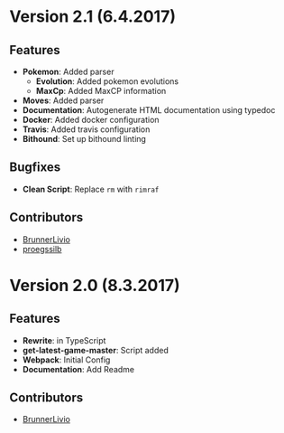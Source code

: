 # Version 2.1 (6.4.2017)

## Features
- **Pokemon**: Added parser
    - **Evolution**: Added pokemon evolutions
    - **MaxCp**: Added MaxCP information
- **Moves**: Added parser
- **Documentation**: Autogenerate HTML documentation using typedoc
- **Docker**: Added docker configuration
- **Travis**: Added travis configuration
- **Bithound**: Set up bithound linting

## Bugfixes
- **Clean Script**: Replace `rm` with `rimraf`

## Contributors
- [BrunnerLivio](https://github.com/BrunnerLivio/)
- [proegssilb](https://github.com/proegssilb)

# Version 2.0 (8.3.2017)

## Features
- **Rewrite**: in TypeScript 
- **get-latest-game-master**: Script added
- **Webpack**: Initial Config
- **Documentation**: Add Readme

## Contributors
- [BrunnerLivio](https://github.com/BrunnerLivio/)